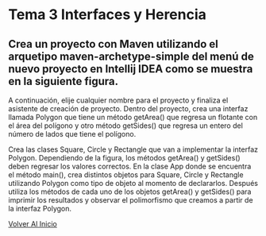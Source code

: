 # Tema 3 Interfaces y Herencia

## Crea un proyecto con Maven utilizando el arquetipo maven-archetype-simple del menú de nuevo proyecto en Intellij IDEA como se muestra en la siguiente figura.

A continuación, elije cualquier nombre para el proyecto y finaliza el asistente de creación de proyecto. Dentro del proyecto, crea una interfaz llamada Polygon que tiene un método getArea() que regresa un flotante con el área del polígono y otro método getSides() que regresa un entero del número de lados que tiene el polígono.

Crea las clases Square, Circle y Rectangle que van a implementar la interfaz Polygon. Dependiendo de la figura, los métodos getArea() y getSides() deben regresar los valores correctos. En la clase App donde se encuentra el método main(), crea distintos objetos para Square, Circle y Rectangle utilizando Polygon como tipo de objeto al momento de declararlos. Después utiliza los métodos de cada uno de los objetos getArea() y getSides() para imprimir los resultados y observar el polimorfismo que creamos a partir de la interfaz Polygon.

[Volver Al Inicio](https://github.com/jgonzalez13/distributed-programming-java)
